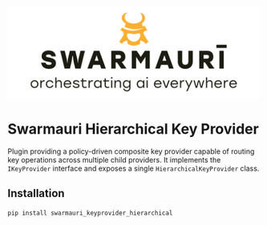 ![Swamauri Logo](https://github.com/swarmauri/swarmauri-sdk/blob/3d4d1cfa949399d7019ae9d8f296afba773dfb7f/assets/swarmauri.brand.theme.svg)

# Swarmauri Hierarchical Key Provider

Plugin providing a policy-driven composite key provider capable of routing
key operations across multiple child providers. It implements the
`IKeyProvider` interface and exposes a single `HierarchicalKeyProvider`
class.

## Installation

```bash
pip install swarmauri_keyprovider_hierarchical
```
